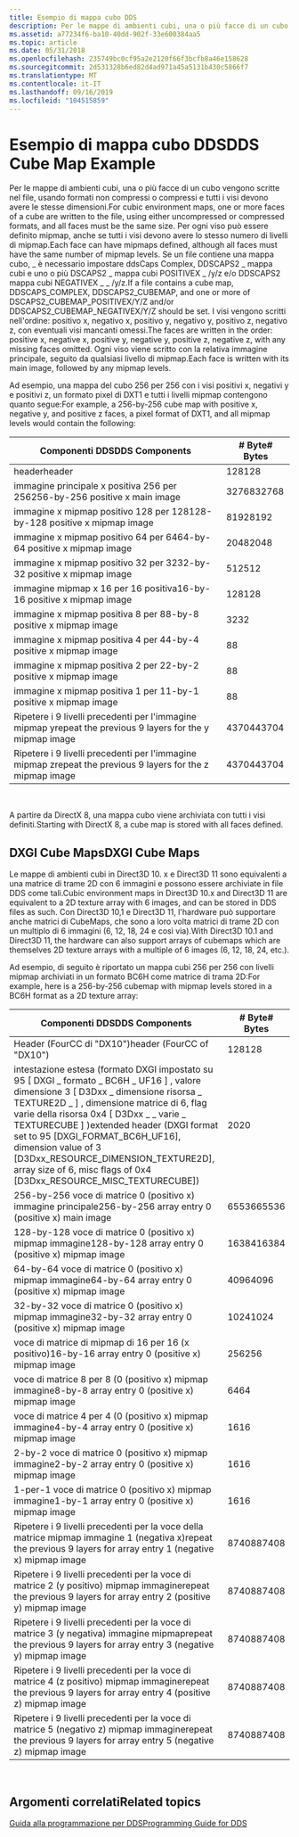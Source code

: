 ```yaml
---
title: Esempio di mappa cubo DDS
description: Per le mappe di ambienti cubi, una o più facce di un cubo vengono scritte nel file, usando formati non compressi o compressi e tutti i visi devono avere le stesse dimensioni.
ms.assetid: a77234f6-ba10-40dd-902f-33e600384aa5
ms.topic: article
ms.date: 05/31/2018
ms.openlocfilehash: 235749bc0cf95a2e2120f66f3bcfb8a46e158628
ms.sourcegitcommit: 2d531328b6ed82d4ad971a45a5131b430c5866f7
ms.translationtype: MT
ms.contentlocale: it-IT
ms.lasthandoff: 09/16/2019
ms.locfileid: "104515859"
---
```

# <a name="dds-cube-map-example"></a><span data-ttu-id="73d0d-103">Esempio di mappa cubo DDS</span><span class="sxs-lookup"><span data-stu-id="73d0d-103">DDS Cube Map Example</span></span>

<span data-ttu-id="73d0d-104">Per le mappe di ambienti cubi, una o più facce di un cubo vengono scritte nel file, usando formati non compressi o compressi e tutti i visi devono avere le stesse dimensioni.</span><span class="sxs-lookup"><span data-stu-id="73d0d-104">For cubic environment maps, one or more faces of a cube are written to the file, using either uncompressed or compressed formats, and all faces must be the same size.</span></span> <span data-ttu-id="73d0d-105">Per ogni viso può essere definito mipmap, anche se tutti i visi devono avere lo stesso numero di livelli di mipmap.</span><span class="sxs-lookup"><span data-stu-id="73d0d-105">Each face can have mipmaps defined, although all faces must have the same number of mipmap levels.</span></span> <span data-ttu-id="73d0d-106">Se un file contiene una mappa cubo, \_ è necessario impostare ddsCaps Complex, DDSCAPS2 \_ mappa cubi e uno o più DSCAPS2 \_ mappa cubi POSITIVEX \_ /y/z e/o DDSCAPS2 mappa cubi NEGATIVEX \_ \_ /y/z.</span><span class="sxs-lookup"><span data-stu-id="73d0d-106">If a file contains a cube map, DDSCAPS\_COMPLEX, DDSCAPS2\_CUBEMAP, and one or more of DSCAPS2\_CUBEMAP\_POSITIVEX/Y/Z and/or DDSCAPS2\_CUBEMAP\_NEGATIVEX/Y/Z should be set.</span></span> <span data-ttu-id="73d0d-107">I visi vengono scritti nell'ordine: positivo x, negativo x, positivo y, negativo y, positivo z, negativo z, con eventuali visi mancanti omessi.</span><span class="sxs-lookup"><span data-stu-id="73d0d-107">The faces are written in the order: positive x, negative x, positive y, negative y, positive z, negative z, with any missing faces omitted.</span></span> <span data-ttu-id="73d0d-108">Ogni viso viene scritto con la relativa immagine principale, seguito da qualsiasi livello di mipmap.</span><span class="sxs-lookup"><span data-stu-id="73d0d-108">Each face is written with its main image, followed by any mipmap levels.</span></span>

<span data-ttu-id="73d0d-109">Ad esempio, una mappa del cubo 256 per 256 con i visi positivi x, negativi y e positivi z, un formato pixel di DXT1 e tutti i livelli mipmap contengono quanto segue:</span><span class="sxs-lookup"><span data-stu-id="73d0d-109">For example, a 256-by-256 cube map with positive x, negative y, and positive z faces, a pixel format of DXT1, and all mipmap levels would contain the following:</span></span>



| <span data-ttu-id="73d0d-110">Componenti DDS</span><span class="sxs-lookup"><span data-stu-id="73d0d-110">DDS Components</span></span>                                      | <span data-ttu-id="73d0d-111">\# Byte</span><span class="sxs-lookup"><span data-stu-id="73d0d-111">\# Bytes</span></span> |
|-----------------------------------------------------|----------|
| <span data-ttu-id="73d0d-112">header</span><span class="sxs-lookup"><span data-stu-id="73d0d-112">header</span></span>                                              | <span data-ttu-id="73d0d-113">128</span><span class="sxs-lookup"><span data-stu-id="73d0d-113">128</span></span>      |
| <span data-ttu-id="73d0d-114">immagine principale x positiva 256 per 256</span><span class="sxs-lookup"><span data-stu-id="73d0d-114">256-by-256 positive x main image</span></span>                    | <span data-ttu-id="73d0d-115">32768</span><span class="sxs-lookup"><span data-stu-id="73d0d-115">32768</span></span>    |
| <span data-ttu-id="73d0d-116">immagine x mipmap positivo 128 per 128</span><span class="sxs-lookup"><span data-stu-id="73d0d-116">128-by-128 positive x mipmap image</span></span>                  | <span data-ttu-id="73d0d-117">8192</span><span class="sxs-lookup"><span data-stu-id="73d0d-117">8192</span></span>     |
| <span data-ttu-id="73d0d-118">immagine x mipmap positivo 64 per 64</span><span class="sxs-lookup"><span data-stu-id="73d0d-118">64-by-64 positive x mipmap image</span></span>                    | <span data-ttu-id="73d0d-119">2048</span><span class="sxs-lookup"><span data-stu-id="73d0d-119">2048</span></span>     |
| <span data-ttu-id="73d0d-120">immagine x mipmap positivo 32 per 32</span><span class="sxs-lookup"><span data-stu-id="73d0d-120">32-by-32 positive x mipmap image</span></span>                    | <span data-ttu-id="73d0d-121">512</span><span class="sxs-lookup"><span data-stu-id="73d0d-121">512</span></span>      |
| <span data-ttu-id="73d0d-122">immagine mipmap x 16 per 16 positiva</span><span class="sxs-lookup"><span data-stu-id="73d0d-122">16-by-16 positive x mipmap image</span></span>                    | <span data-ttu-id="73d0d-123">128</span><span class="sxs-lookup"><span data-stu-id="73d0d-123">128</span></span>      |
| <span data-ttu-id="73d0d-124">immagine x mipmap positiva 8 per 8</span><span class="sxs-lookup"><span data-stu-id="73d0d-124">8-by-8 positive x mipmap image</span></span>                      | <span data-ttu-id="73d0d-125">32</span><span class="sxs-lookup"><span data-stu-id="73d0d-125">32</span></span>       |
| <span data-ttu-id="73d0d-126">immagine x mipmap positiva 4 per 4</span><span class="sxs-lookup"><span data-stu-id="73d0d-126">4-by-4 positive x mipmap image</span></span>                      | <span data-ttu-id="73d0d-127">8</span><span class="sxs-lookup"><span data-stu-id="73d0d-127">8</span></span>        |
| <span data-ttu-id="73d0d-128">immagine x mipmap positiva 2 per 2</span><span class="sxs-lookup"><span data-stu-id="73d0d-128">2-by-2 positive x mipmap image</span></span>                      | <span data-ttu-id="73d0d-129">8</span><span class="sxs-lookup"><span data-stu-id="73d0d-129">8</span></span>        |
| <span data-ttu-id="73d0d-130">immagine x mipmap positiva 1 per 1</span><span class="sxs-lookup"><span data-stu-id="73d0d-130">1-by-1 positive x mipmap image</span></span>                      | <span data-ttu-id="73d0d-131">8</span><span class="sxs-lookup"><span data-stu-id="73d0d-131">8</span></span>        |
| <span data-ttu-id="73d0d-132">Ripetere i 9 livelli precedenti per l'immagine mipmap y</span><span class="sxs-lookup"><span data-stu-id="73d0d-132">repeat the previous 9 layers for the y mipmap image</span></span> | <span data-ttu-id="73d0d-133">43704</span><span class="sxs-lookup"><span data-stu-id="73d0d-133">43704</span></span>    |
| <span data-ttu-id="73d0d-134">Ripetere i 9 livelli precedenti per l'immagine mipmap z</span><span class="sxs-lookup"><span data-stu-id="73d0d-134">repeat the previous 9 layers for the z mipmap image</span></span> | <span data-ttu-id="73d0d-135">43704</span><span class="sxs-lookup"><span data-stu-id="73d0d-135">43704</span></span>    |



 

<span data-ttu-id="73d0d-136">A partire da DirectX 8, una mappa cubo viene archiviata con tutti i visi definiti.</span><span class="sxs-lookup"><span data-stu-id="73d0d-136">Starting with DirectX 8, a cube map is stored with all faces defined.</span></span>

## <a name="dxgi-cube-maps"></a><span data-ttu-id="73d0d-137">DXGI Cube Maps</span><span class="sxs-lookup"><span data-stu-id="73d0d-137">DXGI Cube Maps</span></span>

<span data-ttu-id="73d0d-138">Le mappe di ambienti cubi in Direct3D 10. x e Direct3D 11 sono equivalenti a una matrice di trame 2D con 6 immagini e possono essere archiviate in file DDS come tali.</span><span class="sxs-lookup"><span data-stu-id="73d0d-138">Cubic environment maps in Direct3D 10.x and Direct3D 11 are equivalent to a 2D texture array with 6 images, and can be stored in DDS files as such.</span></span> <span data-ttu-id="73d0d-139">Con Direct3D 10,1 e Direct3D 11, l'hardware può supportare anche matrici di CubeMaps, che sono a loro volta matrici di trame 2D con un multiplo di 6 immagini (6, 12, 18, 24 e così via).</span><span class="sxs-lookup"><span data-stu-id="73d0d-139">With Direct3D 10.1 and Direct3D 11, the hardware can also support arrays of cubemaps which are themselves 2D texture arrays with a multiple of 6 images (6, 12, 18, 24, etc.).</span></span>

<span data-ttu-id="73d0d-140">Ad esempio, di seguito è riportato un mappa cubi 256 per 256 con livelli mipmap archiviati in un formato BC6H come matrice di trama 2D:</span><span class="sxs-lookup"><span data-stu-id="73d0d-140">For example, here is a 256-by-256 cubemap with mipmap levels stored in a BC6H format as a 2D texture array:</span></span>



| <span data-ttu-id="73d0d-141">Componenti DDS</span><span class="sxs-lookup"><span data-stu-id="73d0d-141">DDS Components</span></span>                                                                                                                                                                                                  | <span data-ttu-id="73d0d-142">\# Byte</span><span class="sxs-lookup"><span data-stu-id="73d0d-142">\# Bytes</span></span> |
|-----------------------------------------------------------------------------------------------------------------------------------------------------------------------------------------------------------------|----------|
| <span data-ttu-id="73d0d-143">Header (FourCC di "DX10")</span><span class="sxs-lookup"><span data-stu-id="73d0d-143">header (FourCC of "DX10")</span></span>                                                                                                                                                                                       | <span data-ttu-id="73d0d-144">128</span><span class="sxs-lookup"><span data-stu-id="73d0d-144">128</span></span>      |
| <span data-ttu-id="73d0d-145">intestazione estesa (formato DXGI impostato su 95 \[ DXGI \_ formato \_ BC6H \_ UF16 \] , valore dimensione 3 \[ D3Dxx \_ dimensione risorsa \_ TEXTURE2D \_ \] , dimensione matrice di 6, flag varie della risorsa 0x4 \[ D3Dxx \_ \_ varie \_ TEXTURECUBE \] )</span><span class="sxs-lookup"><span data-stu-id="73d0d-145">extended header (DXGI format set to 95 \[DXGI\_FORMAT\_BC6H\_UF16\], dimension value of 3 \[D3Dxx\_RESOURCE\_DIMENSION\_TEXTURE2D\], array size of 6, misc flags of 0x4 \[D3Dxx\_RESOURCE\_MISC\_TEXTURECUBE\])</span></span> | <span data-ttu-id="73d0d-146">20</span><span class="sxs-lookup"><span data-stu-id="73d0d-146">20</span></span>       |
| <span data-ttu-id="73d0d-147">256-by-256 voce di matrice 0 (positivo x) immagine principale</span><span class="sxs-lookup"><span data-stu-id="73d0d-147">256-by-256 array entry 0 (positive x) main image</span></span>                                                                                                                                                                | <span data-ttu-id="73d0d-148">65536</span><span class="sxs-lookup"><span data-stu-id="73d0d-148">65536</span></span>    |
| <span data-ttu-id="73d0d-149">128-by-128 voce di matrice 0 (positivo x) mipmap immagine</span><span class="sxs-lookup"><span data-stu-id="73d0d-149">128-by-128 array entry 0 (positive x) mipmap image</span></span>                                                                                                                                                              | <span data-ttu-id="73d0d-150">16384</span><span class="sxs-lookup"><span data-stu-id="73d0d-150">16384</span></span>    |
| <span data-ttu-id="73d0d-151">64-by-64 voce di matrice 0 (positivo x) mipmap immagine</span><span class="sxs-lookup"><span data-stu-id="73d0d-151">64-by-64 array entry 0 (positive x) mipmap image</span></span>                                                                                                                                                                | <span data-ttu-id="73d0d-152">4096</span><span class="sxs-lookup"><span data-stu-id="73d0d-152">4096</span></span>     |
| <span data-ttu-id="73d0d-153">32-by-32 voce di matrice 0 (positivo x) mipmap immagine</span><span class="sxs-lookup"><span data-stu-id="73d0d-153">32-by-32 array entry 0 (positive x) mipmap image</span></span>                                                                                                                                                                | <span data-ttu-id="73d0d-154">1024</span><span class="sxs-lookup"><span data-stu-id="73d0d-154">1024</span></span>     |
| <span data-ttu-id="73d0d-155">voce di matrice di mipmap di 16 per 16 (x positivo)</span><span class="sxs-lookup"><span data-stu-id="73d0d-155">16-by-16 array entry 0 (positive x) mipmap image</span></span>                                                                                                                                                                | <span data-ttu-id="73d0d-156">256</span><span class="sxs-lookup"><span data-stu-id="73d0d-156">256</span></span>      |
| <span data-ttu-id="73d0d-157">voce di matrice 8 per 8 (0 (positivo x) mipmap immagine</span><span class="sxs-lookup"><span data-stu-id="73d0d-157">8-by-8 array entry 0 (positive x) mipmap image</span></span>                                                                                                                                                                  | <span data-ttu-id="73d0d-158">64</span><span class="sxs-lookup"><span data-stu-id="73d0d-158">64</span></span>       |
| <span data-ttu-id="73d0d-159">voce di matrice 4 per 4 (0 (positivo x) mipmap immagine</span><span class="sxs-lookup"><span data-stu-id="73d0d-159">4-by-4 array entry 0 (positive x) mipmap image</span></span>                                                                                                                                                                  | <span data-ttu-id="73d0d-160">16</span><span class="sxs-lookup"><span data-stu-id="73d0d-160">16</span></span>       |
| <span data-ttu-id="73d0d-161">2-by-2 voce di matrice 0 (positivo x) mipmap immagine</span><span class="sxs-lookup"><span data-stu-id="73d0d-161">2-by-2 array entry 0 (positive x) mipmap image</span></span>                                                                                                                                                                  | <span data-ttu-id="73d0d-162">16</span><span class="sxs-lookup"><span data-stu-id="73d0d-162">16</span></span>       |
| <span data-ttu-id="73d0d-163">1-per-1 voce di matrice 0 (positivo x) mipmap immagine</span><span class="sxs-lookup"><span data-stu-id="73d0d-163">1-by-1 array entry 0 (positive x) mipmap image</span></span>                                                                                                                                                                  | <span data-ttu-id="73d0d-164">16</span><span class="sxs-lookup"><span data-stu-id="73d0d-164">16</span></span>       |
| <span data-ttu-id="73d0d-165">Ripetere i 9 livelli precedenti per la voce della matrice mipmap immagine 1 (negativa x)</span><span class="sxs-lookup"><span data-stu-id="73d0d-165">repeat the previous 9 layers for array entry 1 (negative x) mipmap image</span></span>                                                                                                                                        | <span data-ttu-id="73d0d-166">87408</span><span class="sxs-lookup"><span data-stu-id="73d0d-166">87408</span></span>    |
| <span data-ttu-id="73d0d-167">Ripetere i 9 livelli precedenti per la voce di matrice 2 (y positivo) mipmap immagine</span><span class="sxs-lookup"><span data-stu-id="73d0d-167">repeat the previous 9 layers for array entry 2 (positive y) mipmap image</span></span>                                                                                                                                        | <span data-ttu-id="73d0d-168">87408</span><span class="sxs-lookup"><span data-stu-id="73d0d-168">87408</span></span>    |
| <span data-ttu-id="73d0d-169">Ripetere i 9 livelli precedenti per la voce di matrice 3 (y negativa) immagine mipmap</span><span class="sxs-lookup"><span data-stu-id="73d0d-169">repeat the previous 9 layers for array entry 3 (negative y) mipmap image</span></span>                                                                                                                                        | <span data-ttu-id="73d0d-170">87408</span><span class="sxs-lookup"><span data-stu-id="73d0d-170">87408</span></span>    |
| <span data-ttu-id="73d0d-171">Ripetere i 9 livelli precedenti per la voce di matrice 4 (z positivo) mipmap immagine</span><span class="sxs-lookup"><span data-stu-id="73d0d-171">repeat the previous 9 layers for array entry 4 (positive z) mipmap image</span></span>                                                                                                                                        | <span data-ttu-id="73d0d-172">87408</span><span class="sxs-lookup"><span data-stu-id="73d0d-172">87408</span></span>    |
| <span data-ttu-id="73d0d-173">Ripetere i 9 livelli precedenti per la voce di matrice 5 (negativo z) mipmap immagine</span><span class="sxs-lookup"><span data-stu-id="73d0d-173">repeat the previous 9 layers for array entry 5 (negative z) mipmap image</span></span>                                                                                                                                        | <span data-ttu-id="73d0d-174">87408</span><span class="sxs-lookup"><span data-stu-id="73d0d-174">87408</span></span>    |



 

## <a name="related-topics"></a><span data-ttu-id="73d0d-175">Argomenti correlati</span><span class="sxs-lookup"><span data-stu-id="73d0d-175">Related topics</span></span>

<dl> <dt>

[<span data-ttu-id="73d0d-176">Guida alla programmazione per DDS</span><span class="sxs-lookup"><span data-stu-id="73d0d-176">Programming Guide for DDS</span></span>](dx-graphics-dds-pguide.md)
</dt> </dl>

 

 




